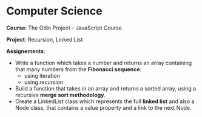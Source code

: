 # Computer Science

**Course**: The Odin Project - JavaScript Course


**Project**: Recursion, Linked List


**Assignements**:
- Write a function which takes a number and returns an array containing that many numbers from the **Fibonacci sequence**:
  - using iteration
  - using recursion
- Build a function that takes in an array and returns a sorted array, using a recursive **merge sort methodology**.
- Create a LinkedList class which represents the full **linked list** and also a Node class, that contains a value property and a link to the next Node.

